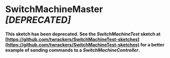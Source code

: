 # SwitchMachineMaster *[DEPRECATED]* #

**This sketch has been deprecated.  See the *SwitchMachineTest* sketch at [https://github.com/twrackers/SwitchMachineTest-sketches](https://github.com/twrackers/SwitchMachineTest-sketches) for a better example of sending commands to a *SwitchMachineController*.**

